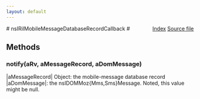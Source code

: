 ```yaml
---
layout: default
---
```

<div class='links' style='float:right'><a href="../index.html">Index</a>
<a href="http://dxr.mozilla.org/mozilla-central/source/dom/mobilemessage/interfaces/nsIRilMobileMessageDatabaseService.idl">Source file</a>
</div>
# nsIRilMobileMessageDatabaseRecordCallback #

## Methods ##

### notify(aRv, aMessageRecord, aDomMessage) ###
  
|aMessageRecord| Object: the mobile-message database record  
|aDomMessage|: the nsIDOMMoz{Mms,Sms}Message. Noted, this value might be null.  
  
